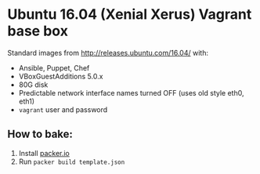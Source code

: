 # Ubuntu 16.04 (Xenial Xerus) Vagrant base box

Standard images from http://releases.ubuntu.com/16.04/ with:
 - Ansible, Puppet, Chef
 - VBoxGuestAdditions 5.0.x
 - 80G disk
 - Predictable network interface names turned OFF (uses old style eth0, eth1)
 - `vagrant` user and password

## How to bake:

1. Install [packer.io](https://www.packer.io)
2. Run `packer build template.json`
